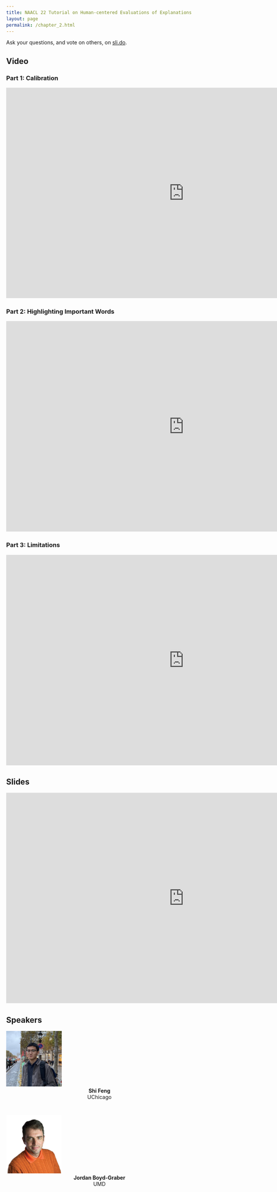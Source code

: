```yaml
---
title: NAACL 22 Tutorial on Human-centered Evaluations of Explanations
layout: page
permalink: /chapter_2.html
---
```

Ask your questions, and vote on others, on [sli.do](https://app.sli.do/event/awQq8cDeXyxQYFP1WnfGqB).

## Video

### Part 1: Calibration
<iframe width="960" height="569" src="https://www.youtube.com/embed/-OOJK9StLCk" frameborder="0" allow="autoplay; encrypted-media" allowfullscreen></iframe>

### Part 2: Highlighting Important Words
<iframe width="960" height="569" src="https://www.youtube.com/embed/MHxzQiE1vbI" frameborder="0" allow="autoplay; encrypted-media" allowfullscreen></iframe>

### Part 3: Limitations
<iframe width="960" height="569" src="https://www.youtube.com/embed/CrkyxXTiQYo" frameborder="0" allow="autoplay; encrypted-media" allowfullscreen></iframe>

## Slides
<iframe src="https://docs.google.com/presentation/d/1Ps5B66OAsUjvNEg1uCB953qEB8SPfUrW/embed?start=false&loop=false&delayms=3000" frameborder="0" width="960" height="569" allowfullscreen="true" mozallowfullscreen="true" webkitallowfullscreen="true"></iframe>

## Speakers

<div class="col-md-4">
    <div class="profile height150">
        <div><a href="http://www.shifeng.umiacs.io/"><img class="avatar-img" width=150 src="images/shi.jpeg"></a></div>
        <div style="margin-bottom:40px"><center><b>Shi Feng</b><br>UChicago</center></div>
    </div>
</div>
<div class="col-md-4">
    <div class="profile height150">
        <div><a href="http://boydgraber.org/"><img class="avatar-img" width=150 src="images/jordan.png"></a></div>
        <div style="margin-bottom:40px"><center><b>Jordan Boyd-Graber</b><br>UMD</center></div>
    </div>
</div>
